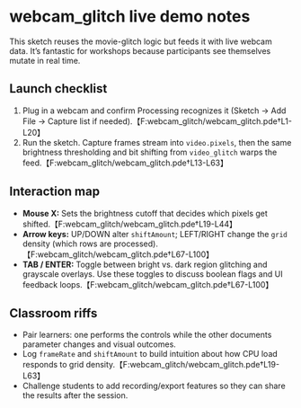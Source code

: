 # webcam_glitch live demo notes

This sketch reuses the movie-glitch logic but feeds it with live webcam data. It’s fantastic for workshops because participants see themselves mutate in real time.

## Launch checklist

1. Plug in a webcam and confirm Processing recognizes it (Sketch → Add File → Capture list if needed).【F:webcam_glitch/webcam_glitch.pde†L1-L20】
2. Run the sketch. Capture frames stream into `video.pixels`, then the same brightness thresholding and bit shifting from `video_glitch` warps the feed.【F:webcam_glitch/webcam_glitch.pde†L13-L63】

## Interaction map

- **Mouse X:** Sets the brightness cutoff that decides which pixels get shifted.【F:webcam_glitch/webcam_glitch.pde†L19-L44】
- **Arrow keys:** UP/DOWN alter `shiftAmount`; LEFT/RIGHT change the `grid` density (which rows are processed).【F:webcam_glitch/webcam_glitch.pde†L67-L100】
- **TAB / ENTER:** Toggle between bright vs. dark region glitching and grayscale overlays. Use these toggles to discuss boolean flags and UI feedback loops.【F:webcam_glitch/webcam_glitch.pde†L67-L100】

## Classroom riffs

- Pair learners: one performs the controls while the other documents parameter changes and visual outcomes.
- Log `frameRate` and `shiftAmount` to build intuition about how CPU load responds to grid density.【F:webcam_glitch/webcam_glitch.pde†L19-L63】
- Challenge students to add recording/export features so they can share the results after the session.
